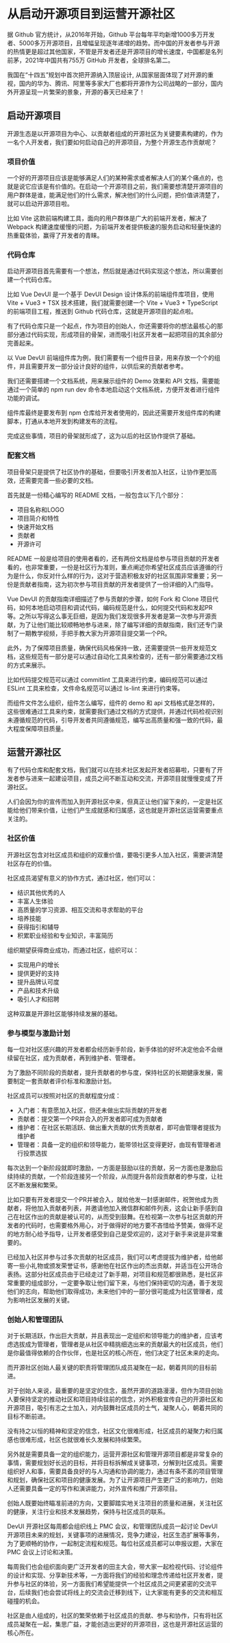 # 从启动开源项目到运营开源社区

据 Github 官方统计，从2016年开始，Github 平台每年平均新增1000多万开发者、5000多万开源项目，且增幅呈现逐年递增的趋势。而中国的开发者参与开源的热情更是超过其他国家，不管是开发者还是开源项目的增长速度，中国都是名列前茅，2021年中国共有755万 GitHub 开发者，全球排名第二。

我国在“十四五”规划中首次把开源纳入顶层设计, 从国家层面体现了对开源的重视，国内的华为、腾讯、阿里等多家大厂也都将开源作为公司战略的一部分，国内外开源呈现一片繁荣的景象，开源的春天已经来了！

## 启动开源项目

开源生态是以开源项目为中心、以贡献者组成的开源社区为关键要素构建的，作为一名个人开发者，我们要如何启动自己的开源项目，为整个开源生态作贡献呢？

### 项目价值

一个好的开源项目应该是能够满足人们的某种需求或者解决人们的某个痛点的，也就是说它应该是有价值的。在启动一个开源项目之前，我们需要想清楚开源项目的用户群体是谁，能满足他们的什么需求，解决他们的什么问题，把价值讲清楚了，就可以启动开源项目啦。

比如 Vite 这款前端构建工具，面向的用户群体是广大的前端开发者，解决了 Webpack 构建速度缓慢的问题，为前端开发者提供极速的服务启动和轻量快速的热重载体验，赢得了开发者的青睐。

### 代码仓库

启动开源项目首先需要有一个想法，然后就是通过代码实现这个想法，所以需要创建一个代码仓库。

比如 Vue DevUI 是一个基于 DevUI Design 设计体系的前端组件库项目，使用 Vite + Vue3 + TSX 技术搭建，我们就需要创建一个 Vite + Vue3 + TypeScript 的前端项目工程，推送到 Github 代码仓库，这就是开源项目的起点啦。

有了代码仓库只是一个起点，作为项目的创始人，你还需要将你的想法最核心的那部分通过代码实现，形成项目的骨架，进而吸引社区开发者一起把项目的其余部分完善起来。

以 Vue DevUI 前端组件库为例，我们需要有一个组件目录，用来存放一个个的组件，并且需要开发一部分设计良好的组件，以供后来的贡献者参考。

我们还需要搭建一个文档系统，用来展示组件的 Demo 效果和 API 文档，需要能通过一个简单的 npm run dev 命令本地启动这个文档系统，方便开发者进行组件功能的调试。

组件库最终是要发布到 npm 仓库给开发者使用的，因此还需要开发组件库的构建脚本，打通从本地开发到构建发布的流程。

完成这些事情，项目的骨架就形成了，这为以后的社区协作提供了基础。

### 配套文档

项目骨架只是提供了社区协作的基础，但要吸引开发者加入社区，让协作更加高效，还需要完善一些必要的文档。

首先就是一份精心编写的 README 文档，一般包含以下几个部分：
- 项目名称和LOGO
- 项目简介和特性
- 快速开始文档
- 贡献者
- 开源许可

README 一般是给项目的使用者看的，还有两份文档是给参与项目贡献的开发者看的，也非常重要，一份是社区行为准则，重点阐述你希望社区成员应该遵循的行为是什么，你反对什么样的行为，这对于营造积极友好的社区氛围非常重要；另一份是贡献者指南，这为初次参与项目贡献的开发者提供了一份详细的入门指导。

Vue DevUI 的贡献指南详细描述了参与贡献的步骤，如何 Fork 和 Clone 项目代码，如何本地启动项目和调试代码，编码规范是什么，如何提交代码和发起PR等。之所以写得这么事无巨细，是因为我们发现很多开发者是第一次参与开源贡献，为了让他们能比较顺畅地参与进来，除了编写详细的贡献指南，我们还专门录制了一期教学视频，手把手教大家为开源项目提交第一个PR。

此外，为了保障项目质量，确保代码风格保持一致，还需要提供一些开发规范文档，这些规范有一部分是可以通过自动化工具来检查的，还有一部分需要通过文档的方式来展示。

比如代码提交规范可以通过 commitlint 工具来进行约束，编码规范可以通过 ESLint 工具来检查，文件命名规范可以通过 ls-lint 来进行约束等。

而组件文件怎么组织，组件怎么编写，组件的 demo 和 api 文档格式是怎样的，这些很难通过工具来约束，就需要我们通过文档的方式提供，并通过代码检视识别未遵循规范的代码，引导开发者共同遵循规范，编写出高质量和强一致的代码，最大程度保障项目质量。

## 运营开源社区

有了代码仓库和配套文档，我们就可以在技术社区发起开发者招募啦，只要有了开发者参与进来一起建设项目，成员之间不断互动和交流，开源项目就慢慢变成了开源社区。

人们会因为你的宣传而加入到开源社区中来，但真正让他们留下来的，一定是社区能给他们带来价值，让他们产生成就感和归属感，这也就是开源社区运营需要重点关注的。

### 社区价值

开源社区包含对社区成员和组织的双重价值，要吸引更多人加入社区，需要讲清楚社区存在的价值。

社区成员渴望有意义的协作方式，通过社区，他们可以：
- 结识其他优秀的人
- 丰富人生体验
- 高质量的学习资源、相互交流和寻求帮助的平台
- 培养技能
- 获得指引和辅导
- 积累职业经验和专业知识，丰富简历

组织期望获得商业成功，而通过社区，组织可以：
- 实现用户的增长
- 提供更好的支持
- 提升品牌认可度
- 产品和技术升级
- 吸引人才和招聘

这种双赢是开源社区能够持续发展的基础。

### 参与模型与激励计划

每一位对社区感兴趣的开发者都会经历新手阶段，新手体验的好坏决定他会不会继续留在社区，成为贡献者，再到维护者、管理者。

为了激励不同阶段的贡献者，提升贡献者的参与度，保持社区的长期健康发展，需要制定一套贡献者评价标准和激励计划。

社区成员可以按照对社区的贡献程度分成：
- 入门者：有意愿加入社区，但还未做出实际贡献的开发者
- 贡献者：提交第一个PR并合入的开发者即可成为贡献者
- 维护者：在社区长期活跃、做出重大贡献的优秀贡献者，即可由管理者提拔为维护者
- 管理者：具备一定的组织和领导能力，能带领社区变得更好，由现有管理者进行投票选拔

每次达到一个新阶段就即时激励，一方面是鼓励以往的贡献，另一方面也是激励后续持续的贡献，一个阶段连接另一个阶段，从而提升各阶段贡献者的参与度，让社区不断发展和繁荣。

比如只要有开发者提交一个PR并被合入，就给他发一封感谢邮件，祝贺他成为贡献者，将他加入贡献者列表，并邀请他加入微信群和邮件列表，这会让新手感到自己在社区作出的贡献是被认可的，从而受到鼓舞。在检视第一次参与社区贡献的开发者的代码时，也需要格外用心，对于做得好的地方要不吝惜给予赞美，做得不足的地方耐心给予指导，让开发者感受到自己是受欢迎的，这对于新手来说是非常重要的。

已经加入社区并参与过多次贡献的社区成员，我们可以考虑提拔为维护者，给他邮寄一些小礼物或颁发荣誉证书，感谢他在社区作出的杰出贡献，并适当在公开场合表扬。这部分社区成员由于已经走过了新手期，对项目和规范都很熟悉，是社区非常重要的组成部分，一定要争取让他们留下来，与他们保持密切的沟通，善于发现他们的志向，帮助他们取得成功，未来他们中的一部分很可能成为社区管理者，成为影响社区发展的关键。

### 创始人和管理团队

对于长期活跃，作出巨大贡献，并且表现出一定组织和领导能力的维护者，应该考虑选拔成为管理者，管理者是从社区中精挑细选出来的贡献最大的社区成员，他们是你最值得依赖的合作伙伴，也是社区的核心所在，他们决定了社区未来的走向。

而开源社区创始人最关键的职责将管理团队成员凝聚在一起，朝着共同的目标前进。

对于创始人来说，最重要的是坚定的信念，虽然开源的道路漫漫，但作为项目创始人要保持坚定的推动社区和项目持续往前的信念，对外积极宣传自己的开源社区和开源项目，吸引有志之士加入，对内鼓舞社区成员的士气，凝聚人心，朝着共同的目标不断前进。

没有持之以恒的精神和坚定的信念，社区文化很难形成，社区成员的凝聚力和归属感也很难形成，社区也就很难长久发展和持续繁荣。

另外就是需要具备一定的组织能力，运营开源社区和管理开源项目都是非常复杂的事情，需要规划好长远的目标，并将目标拆解成关键事项，分解到社区成员。需要组织好人和事，需要具备良好的与人沟通和协调的能力，通过有条不紊的项目管理和规划，确保社区和项目的健康发展。为了让开源项目产生更广泛的影响力，创始人还需要具备一定的写作和演讲能力，对外宣传和推广开源项目。

创始人既要始终瞄准前进的方向，又要脚踏实地关注项目的质量和进展，关注社区的健康，关注行业和技术发展趋势，保持与社区成员的联系。

DevUI 开源社区每周都会组织线上 PMC 会议，和管理团队成员一起讨论 DevUI 开源项目未来的规划，关键事项的进展情况，竞争力建设，社区生态扩展等事务，为了更顺畅的协作，一起制定流程和规范。每位社区成员都可以申报议题，大家在 PMC 会议上讨论和决策。

每周我们也会组织面向更广泛开发者的田主大会，带大家一起检视代码、讨论组件的设计和实现、分享新技术等，一方面将我们的经验和理念传递给社区开发者，提升参与社区的体验，另一方面我们希望能提供一个社区成员之间更紧密的交流平台，后续我们也会尝试将线上的交流会迁移到线下，让大家能有更多的交流和相互碰撞的机会。

社区是由人组成的，社区的繁荣依赖于社区成员的贡献、参与和协作，只有将社区成员凝聚在一起，集思广益，才能创造出更好的开源项目，这也是开源社区运营的核心所在。

<EditInfo time="2022年10月27日 08:53" title="阅读 1133 ·  点赞 20 ·  评论 8 ·  收藏 5" />
